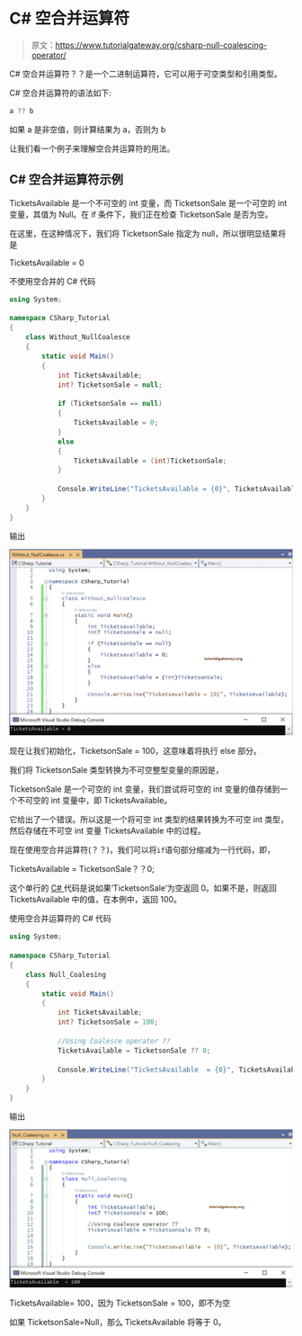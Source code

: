 # C# 空合并运算符

> 原文：<https://www.tutorialgateway.org/csharp-null-coalescing-operator/>

C# 空合并运算符？？是一个二进制运算符，它可以用于可空类型和引用类型。

C# 空合并运算符的语法如下:

```cs
a ?? b
```

如果 a 是非空值，则计算结果为 a，否则为 b

让我们看一个例子来理解空合并运算符的用法。

## C# 空合并运算符示例

TicketsAvailable 是一个不可空的 int 变量，而 TicketsonSale 是一个可空的 int 变量，其值为 Null。在 if 条件下，我们正在检查 TicketsonSale 是否为空。

在这里，在这种情况下，我们将 TicketsonSale 指定为 null，所以很明显结果将是

TicketsAvailable = 0

不使用空合并的 C# 代码

```cs
using System;

namespace CSharp_Tutorial
{
    class Without_NullCoalesce
    {
        static void Main()
        {
            int TicketsAvailable;
            int? TicketsonSale = null;

            if (TicketsonSale == null)
            {
                TicketsAvailable = 0;
            }
            else
            {
                TicketsAvailable = (int)TicketsonSale;
            }

            Console.WriteLine("TicketsAvailable = {0}", TicketsAvailable);
        }
    }
}
```

输出

![C# Null Coalescing Operator 1](img/dd0a75206ed6692f6cce69fb1f644367.png)

现在让我们初始化，TicketsonSale = 100，这意味着将执行 else 部分。

我们将 TicketsonSale 类型转换为不可空整型变量的原因是，

TicketsonSale 是一个可空的 int 变量，我们尝试将可空的 int 变量的值存储到一个不可空的 int 变量中，即 TicketsAvailable。

它给出了一个错误。所以这是一个将可空 int 类型的结果转换为不可空 int 类型，然后存储在不可空 int 变量 TicketsAvailable 中的过程。

现在使用空合并运算符(？？)，我们可以将`if`语句部分缩减为一行代码，即，

TicketsAvailable = TicketsonSale？？0;

这个单行的 [C# ](https://www.tutorialgateway.org/csharp-tutorial/) 代码是说如果‘TicketsonSale’为空返回 0。如果不是，则返回 TicketsAvailable 中的值，在本例中，返回 100。

使用空合并运算符的 C# 代码

```cs
using System;

namespace CSharp_Tutorial
{
    class Null_Coalesing
    {
        static void Main()
        {
            int TicketsAvailable;
            int? TicketsonSale = 100;

            //Using Coalesce operator ??
            TicketsAvailable = TicketsonSale ?? 0;

            Console.WriteLine("TicketsAvailable  = {0}", TicketsAvailable);
        }
    }
}
```

输出

![C# Null Coalescing Operator 2](img/56b9a0cc13856af42cbe1911c5b53db1.png)

TicketsAvailable= 100，因为 TicketsonSale = 100，即不为空

如果 TicketsonSale=Null，那么 TicketsAvailable 将等于 0。
